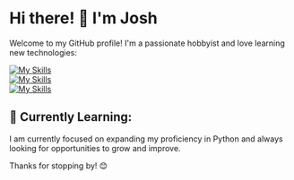 # Hi there! 👋 I'm Josh

Welcome to my GitHub profile! I'm a passionate hobbyist and love learning new technologies:

[![My Skills](https://skillicons.dev/icons?i=php,laravel,mysql,py,html,css,js)](https://skillicons.dev)<br>
[![My Skills](https://skillicons.dev/icons?i=git,github,postman,docker,idea,was)](https://skillicons.dev)<br>
[![My Skills](https://skillicons.dev/icons?i=ai,ps)](https://skillicons.dev)<br>


## 🌱 Currently Learning:

I am currently focused on expanding my proficiency in Python and always looking for opportunities to grow and improve.

Thanks for stopping by! 😊
